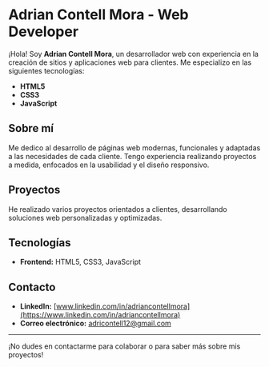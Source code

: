 # Adrian Contell Mora - Web Developer

¡Hola! Soy **Adrian Contell Mora**, un desarrollador web con experiencia en la creación de sitios y aplicaciones web para clientes. Me especializo en las siguientes tecnologías:

- **HTML5**
- **CSS3**
- **JavaScript**

## Sobre mí

Me dedico al desarrollo de páginas web modernas, funcionales y adaptadas a las necesidades de cada cliente. Tengo experiencia realizando proyectos a medida, enfocados en la usabilidad y el diseño responsivo.

## Proyectos

He realizado varios proyectos orientados a clientes, desarrollando soluciones web personalizadas y optimizadas.

## Tecnologías

- **Frontend:** HTML5, CSS3, JavaScript

## Contacto

- **LinkedIn:** [www.linkedin.com/in/adriancontellmora](https://www.linkedin.com/in/adriancontellmora)
- **Correo electrónico:** adricontell12@gmail.com

---

¡No dudes en contactarme para colaborar o para saber más sobre mis proyectos!

